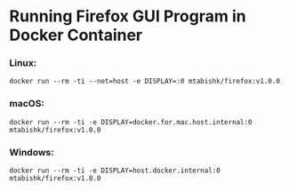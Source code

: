 # Running Firefox GUI Program in Docker Container

### Linux: 
```
docker run --rm -ti --net=host -e DISPLAY=:0 mtabishk/firefox:v1.0.0
```

### macOS: 
```
docker run --rm -ti -e DISPLAY=docker.for.mac.host.internal:0 mtabishk/firefox:v1.0.0
```

### Windows: 
```
docker run --rm -ti -e DISPLAY=host.docker.internal:0 mtabishk/firefox:v1.0.0
```
